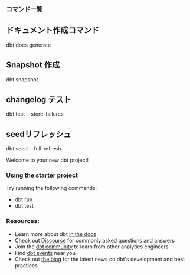 ### コマンド一覧

## ドキュメント作成コマンド
dbt docs generate
## Snapshot 作成
dbt snapshot
## changelog テスト
dbt test --store-failures
## seedリフレッシュ
dbt seed --full-refresh

Welcome to your new dbt project!

### Using the starter project

Try running the following commands:
- dbt run
- dbt test


### Resources:
- Learn more about dbt [in the docs](https://docs.getdbt.com/docs/introduction)
- Check out [Discourse](https://discourse.getdbt.com/) for commonly asked questions and answers
- Join the [dbt community](http://community.getbdt.com/) to learn from other analytics engineers
- Find [dbt events](https://events.getdbt.com) near you
- Check out [the blog](https://blog.getdbt.com/) for the latest news on dbt's development and best practices
